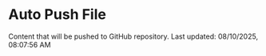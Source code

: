 # Auto Push File

Content that will be pushed to GitHub repository.
Last updated: 08/10/2025, 08:07:56 AM